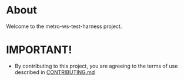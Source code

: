 # About

Welcome to the metro-ws-test-harness project.



# IMPORTANT!

* By contributing to this project, you are agreeing to the terms of use described in [CONTRIBUTING.md](./CONTRIBUTING.md)

